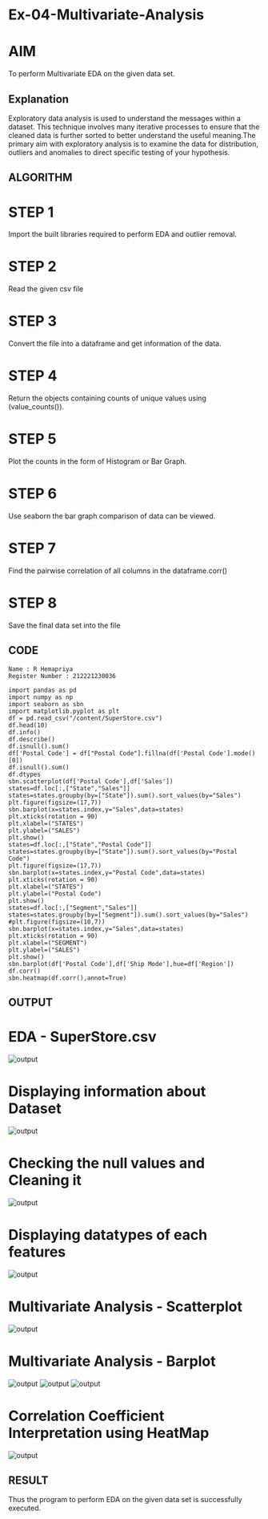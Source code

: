 # Ex-04-Multivariate-Analysis
# AIM
To perform Multivariate EDA on the given data set.

## Explanation
Exploratory data analysis is used to understand the messages within a dataset. This technique involves many iterative processes to ensure that the cleaned data is further sorted to better understand the useful meaning.The primary aim with exploratory analysis is to examine the data for distribution, outliers and anomalies to direct specific testing of your hypothesis.

## ALGORITHM
# STEP 1
Import the built libraries required to perform EDA and outlier removal.

# STEP 2
Read the given csv file

# STEP 3
Convert the file into a dataframe and get information of the data.

# STEP 4
Return the objects containing counts of unique values using (value_counts()).

# STEP 5
Plot the counts in the form of Histogram or Bar Graph.

# STEP 6
Use seaborn the bar graph comparison of data can be viewed.

# STEP 7
Find the pairwise correlation of all columns in the dataframe.corr()

# STEP 8
Save the final data set into the file

## CODE
~~~
Name : R Hemapriya
Register Number : 212221230036

import pandas as pd
import numpy as np
import seaborn as sbn
import matplotlib.pyplot as plt
df = pd.read_csv("/content/SuperStore.csv")
df.head(10)
df.info()
df.describe()
df.isnull().sum()
df['Postal Code'] = df["Postal Code"].fillna(df['Postal Code'].mode()[0])
df.isnull().sum()
df.dtypes
sbn.scatterplot(df['Postal Code'],df['Sales'])
states=df.loc[:,["State","Sales"]]
states=states.groupby(by=["State"]).sum().sort_values(by="Sales")
plt.figure(figsize=(17,7))
sbn.barplot(x=states.index,y="Sales",data=states)
plt.xticks(rotation = 90)
plt.xlabel=("STATES")
plt.ylabel=("SALES")
plt.show()
states=df.loc[:,["State","Postal Code"]]
states=states.groupby(by=["State"]).sum().sort_values(by="Postal Code")
plt.figure(figsize=(17,7))
sbn.barplot(x=states.index,y="Postal Code",data=states)
plt.xticks(rotation = 90)
plt.xlabel=("STATES")
plt.ylabel=("Postal Code")
plt.show()
states=df.loc[:,["Segment","Sales"]]
states=states.groupby(by=["Segment"]).sum().sort_values(by="Sales")
#plt.figure(figsize=(10,7))
sbn.barplot(x=states.index,y="Sales",data=states)
plt.xticks(rotation = 90)
plt.xlabel=("SEGMENT")
plt.ylabel=("SALES")
plt.show()
sbn.barplot(df['Postal Code'],df['Ship Mode'],hue=df['Region'])
df.corr()
sbn.heatmap(df.corr(),annot=True)
~~~
## OUTPUT

# EDA - SuperStore.csv
![output](https://github.com/Hemapriya-2004/Ex-04-Multivariate-Analysis/blob/main/k1.png)

# Displaying information about Dataset
![output](https://github.com/Hemapriya-2004/Ex-04-Multivariate-Analysis/blob/main/k2.png)

# Checking the null values and Cleaning it
![output](https://github.com/Hemapriya-2004/Ex-04-Multivariate-Analysis/blob/main/k3.png)

# Displaying datatypes of each features
![output](https://github.com/Hemapriya-2004/Ex-04-Multivariate-Analysis/blob/main/k4.png)

# Multivariate Analysis - Scatterplot
![output](https://github.com/Hemapriya-2004/Ex-04-Multivariate-Analysis/blob/main/k5.png?raw=true)

# Multivariate Analysis - Barplot
![output](https://github.com/Hemapriya-2004/Ex-04-Multivariate-Analysis/blob/main/k6.png)
![output](https://github.com/Hemapriya-2004/Ex-04-Multivariate-Analysis/blob/main/k7.png)
![output](https://github.com/Hemapriya-2004/Ex-04-Multivariate-Analysis/blob/main/k8.png)

# Correlation Coefficient Interpretation using HeatMap
![output](https://github.com/Hemapriya-2004/Ex-04-Multivariate-Analysis/blob/main/k9.png)

## RESULT
Thus the program to perform EDA on the given data set is successfully executed.
